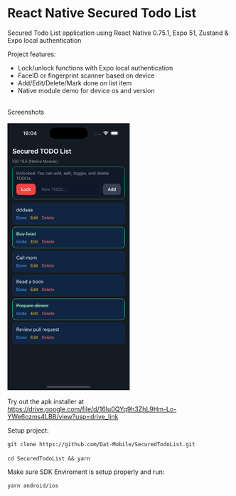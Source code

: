 # React Native Secured Todo List
Secured Todo List application using React Native 0.75.1, Expo 51, Zustand & Expo local authentication

Project features:<br />
* Lock/unlock functions with Expo local authentication
* FaceID or fingerprint scanner based on device
* Add/Edit/Delete/Mark done on list item
* Native module demo for device os and version

<br />Screenshots<br /><br />
<img src="Screenshot-iphone16pro.png" height="600">

Try out the apk installer at<br />
https://drive.google.com/file/d/16Iu0QYq9h3ZhL9Hm-Lo-YWe6ozms4LBB/view?usp=drive_link

Setup project:
```
git clone https://github.com/Dat-Mobile/SecuredTodoList.git

cd SecuredTodoList && yarn
```
Make sure SDK Enviroment is setup properly and run:
```
yarn android/ios
```
